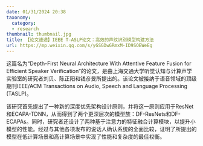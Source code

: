 ```yaml
---
date: 01/31/2024 20:38
taxonomy:
  category:
  - research
thumbnail: thumbnail.jpg
title: 【论文速递】IEEE T-ASLP论文：高效的声纹识别模型构建方法
url: https://mp.weixin.qq.com/s/yGSGDwGRmxM-ID9SOEWeEg
---
```

这篇名为“Depth-First Neural Architecture With Attentive Feature Fusion for Efficient Speaker Verification”的论文，是由上海交通大学听觉认知与计算声学实验室的研究者刘贝、陈正阳和钱彦旻所提出的。该论文被接纳于语音领域的顶级期刊IEEE/ACM Transactions on Audio, Speech and Language Processing (TASLP)。

该研究首先提出了一种新的深度优先架构设计原则，并将这一原则应用于ResNet和ECAPA-TDNN，从而得到了两个更深层次的模型族：DF-ResNets和DF-ECAPAs。同时，研究者还设计了两种基于注意力的特征融合计算模块，以提升小模型的性能。经过与其他各项发布的说话人确认系统的全面比较，证明了所提出的模型在低计算场景和高计算场景中实现了性能和复杂度的最佳权衡。
